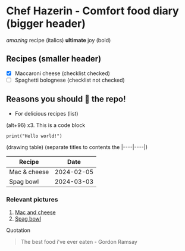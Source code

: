 # Chef Hazerin - Comfort food diary (bigger header)

*amazing* recipe (italics)
**ultimate** joy (bold)

## Recipes (smaller header)

- [x] Maccaroni cheese (checklist checked)
- [ ] Spaghetti bolognese (checklist not checked)

## Reasons you should 🌟 the repo!

* For delicious recipes (list)

(alt+96) x3.
This is a code block

``` 
print("Hello world!")
```

(drawing table)
(separate titles to contents the |----|----|)

|Recipe|Date|
|------|-----|
|Mac & cheese| 2024-02-05|
|Spag bowl| 2024-03-03|

### Relevant pictures

1. [Mac and cheese](Mac_and_cheese.png)
2. [Spag bowl](https://assets.tmecosys.com/image/upload/t_web_rdp_recipe_584x480_1_5x/img/recipe/ras/Assets/b0c32015577868226349e762dccae4a2/Derivates/6d9b634613dcae990d5c23f8daccb4f0200de265.jpg)

Quotation
> The best food i've ever eaten - Gordon Ramsay